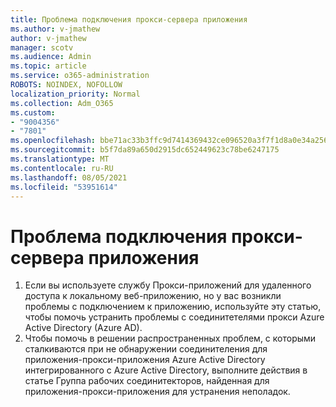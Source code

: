 ```yaml
---
title: Проблема подключения прокси-сервера приложения
ms.author: v-jmathew
author: v-jmathew
manager: scotv
ms.audience: Admin
ms.topic: article
ms.service: o365-administration
ROBOTS: NOINDEX, NOFOLLOW
localization_priority: Normal
ms.collection: Adm_O365
ms.custom:
- "9004356"
- "7801"
ms.openlocfilehash: bbe71ac33b3ffc9d7414369432ce096520a3f7f1d8a0e34a256df2db7765d583
ms.sourcegitcommit: b5f7da89a650d2915dc652449623c78be6247175
ms.translationtype: MT
ms.contentlocale: ru-RU
ms.lasthandoff: 08/05/2021
ms.locfileid: "53951614"
---
```

# <a name="app-proxy-connection-issue"></a>Проблема подключения прокси-сервера приложения

1. Если вы используете службу Прокси-приложений для удаленного доступа к локальному веб-приложению, [](https://docs.microsoft.com/azure/active-directory/manage-apps/application-proxy-debug-connectors) но у вас возникли проблемы с подключением к приложению, используйте эту статью, чтобы помочь устранить проблемы с соединитетелями прокси Azure Active Directory (Azure AD).
2. Чтобы помочь в решении распространенных проблем, с которыми сталкиваются при не обнаружении соединителения для [](https://docs.microsoft.com/azure/active-directory/application-proxy-connectivity-no-working-connector) приложения-прокси-приложения Azure Active Directory интегрированного с Azure Active Directory, выполните действия в статье Группа рабочих соединитекторов, найденная для приложения-прокси-приложения для устранения неполадок.
